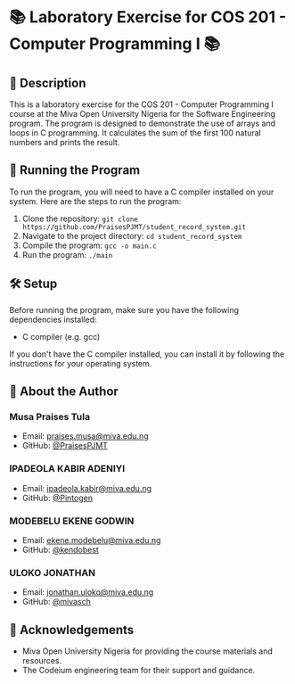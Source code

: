 # 📚 Laboratory Exercise for COS 201 - Computer Programming I 📚

## 📝 Description

This is a laboratory exercise for the COS 201 - Computer Programming I course at the Miva Open University Nigeria for the Software Engineering program. The program is designed to demonstrate the use of arrays and loops in C programming. It calculates the sum of the first 100 natural numbers and prints the result.

## 🚀 Running the Program

To run the program, you will need to have a C compiler installed on your system. Here are the steps to run the program:

1. Clone the repository: `git clone https://github.com/PraisesPJMT/student_record_system.git`
2. Navigate to the project directory: `cd student_record_system`
3. Compile the program: `gcc -o main.c`
4. Run the program: `./main`

## 🛠 Setup

Before running the program, make sure you have the following dependencies installed:

- C compiler (e.g. gcc)

If you don't have the C compiler installed, you can install it by following the instructions for your operating system.

## 👋 About the Author

### Musa Praises Tula

- Email: praises.musa@miva.edu.ng
- GitHub: [@PraisesPJMT](https://github.com/PraisesPJMT)

### IPADEOLA KABIR ADENIYI

- Email: ipadeola.kabir@miva.edu.ng
- GitHub: [@Pintogen](https://github.com/Pintogen)

### MODEBELU EKENE GODWIN

- Email: ekene.modebelu@miva.edu.ng
- GitHub: [@kendobest](https://github.com/kendobest)

### ULOKO JONATHAN

- Email: jonathan.uloko@miva.edu.ng
- GitHub: [@mivasch](https://github.com/mivasch)

## 👏 Acknowledgements

- Miva Open University Nigeria for providing the course materials and resources.
- The Codeium engineering team for their support and guidance.

